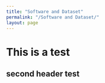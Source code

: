 ```yaml
---
title: "Software and Dataset"
permalink: "/Software and Dataset/"
layout: page
---
```


# This is a test

## second header test
